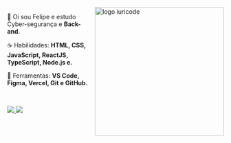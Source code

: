 <img src="ilus-code.svg" min-width="300px" max-width="300px" width="300px" align="right" alt="logo iuricode">

<p align="left"> 
 🖖 Oi sou Felipe e estudo Cyber-segurança</strong> e <strong>Back-and</strong>.
</p>

<p align="left">
 ☕ Habilidades: <strong>HTML, CSS, JavaScript, ReactJS, TypeScript, Node.js e.</strong>
</p>

<p align="left">
  💼 Ferramentas: <strong>VS Code, Figma, Vercel, Git e GitHub.</strong>
</p>


<br>

<p align="left">
  <a href="https://www.instagram.com/404felipe/" alt="Instagram">
    <img src="https://img.shields.io/badge/-Instagram-6610F2?style=for-the-badge&logo=Instagram&logoColor=FFFFFF&link=https://www.instagram.com/iuricode"/>
  </a>
  
  <a href="https://www.linkedin.com/in/404felipe" alt="Linkedin">
    <img src="https://img.shields.io/badge/-Linkedin-6610F2?style=for-the-badge&logo=Linkedin&logoColor=FFFFFF&link=https://www.linkedin.com/in/iuricode"/>
  </a>
